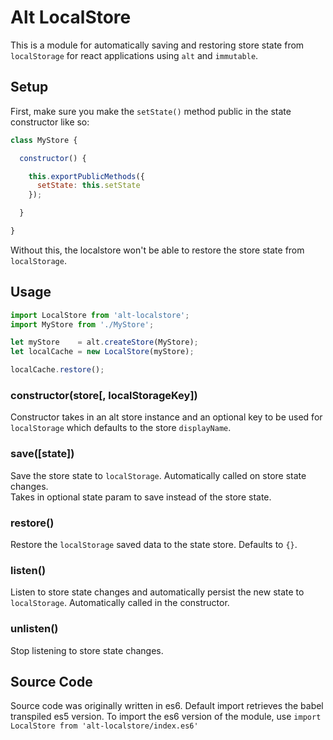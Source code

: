 # Alt LocalStore

This is a module for automatically saving and restoring store state from `localStorage` for react applications using `alt` and `immutable`.


## Setup

First, make sure you make the `setState()` method public in the state constructor like so:

```javascript
class MyStore {

  constructor() {

    this.exportPublicMethods({
      setState: this.setState
    });

  }

}
```

Without this, the localstore won't be able to restore the store state from `localStorage`.


## Usage

```javascript
import LocalStore from 'alt-localstore';
import MyStore from './MyStore';

let myStore    = alt.createStore(MyStore);
let localCache = new LocalStore(myStore);

localCache.restore();
```

### constructor(store[, localStorageKey])
Constructor takes in an alt store instance and an optional key to be used for `localStorage` which defaults to the store `displayName`.

### save([state])
Save the store state to `localStorage`. Automatically called on store state changes.  
Takes in optional state param to save instead of the store state.

### restore()
Restore the `localStorage` saved data to the state store. Defaults to `{}`.


### listen()
Listen to store state changes and automatically persist the new state to `localStorage`.
Automatically called in the constructor.


### unlisten()
Stop listening to store state changes.


## Source Code
Source code was originally written in es6. Default import retrieves the babel transpiled es5 version. To import the es6 version of the module, use `import LocalStore from 'alt-localstore/index.es6'`
